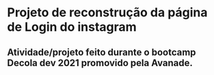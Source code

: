 # Projeto de reconstrução da página de Login do instagram
## Atividade/projeto feito durante o bootcamp Decola dev 2021 promovido pela Avanade.
